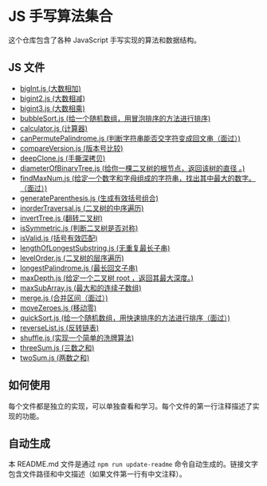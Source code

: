 # JS 手写算法集合

这个仓库包含了各种 JavaScript 手写实现的算法和数据结构。

## JS 文件

- [bigInt.js (大数相加)](./JSHA/bigInt.js)
- [bigint2.js (大数相减)](./JSHA/bigint2.js)
- [bigint3.js (大数相乘)](./JSHA/bigint3.js)
- [bubbleSort.js (给一个随机数组，用冒泡排序的方法进行排序)](./JSHA/bubbleSort.js)
- [calculator.js (计算器)](./JSHA/calculator.js)
- [canPermutePalindrome.js (判断字符串能否交字符变成回文串（面过）)](./JSHA/canPermutePalindrome.js)
- [compareVersion.js (版本号比较)](./JSHA/compareVersion.js)
- [deepClone.js (手撕深拷贝)](./JSHA/deepClone.js)
- [diameterOfBinaryTree.js (给你一棵二叉树的根节点，返回该树的直径 。)](./JSHA/diameterOfBinaryTree.js)
- [findMaxNum.js (给定一个数字和字母组成的字符串，找出其中最大的数字。（面过）)](./JSHA/findMaxNum.js)
- [generateParenthesis.js (生成有效括号组合)](./JSHA/generateParenthesis.js)
- [inorderTraversal.js (二叉树的中序遍历)](./JSHA/inorderTraversal.js)
- [invertTree.js (翻转二叉树)](./JSHA/invertTree.js)
- [isSymmetric.js (判断二叉树是否对称)](./JSHA/isSymmetric.js)
- [isValid.js (括号有效匹配)](./JSHA/isValid.js)
- [lengthOfLongestSubstring.js (无重复最长子串)](./JSHA/lengthOfLongestSubstring.js)
- [levelOrder.js (二叉树的层序遍历)](./JSHA/levelOrder.js)
- [longestPalindrome.js (最长回文子串)](./JSHA/longestPalindrome.js)
- [maxDepth.js (给定一个二叉树 root ，返回其最大深度。)](./JSHA/maxDepth.js)
- [maxSubArray.js (最大和的连续子数组)](./JSHA/maxSubArray.js)
- [merge.js (合并区间（面过）)](./JSHA/merge.js)
- [moveZeroes.js (移动零)](./JSHA/moveZeroes.js)
- [quickSort.js (给一个随机数组，用快速排序的方法进行排序（面过）)](./JSHA/quickSort.js)
- [reverseList.js (反转链表)](./JSHA/reverseList.js)
- [shuffle.js (实现一个简单的洗牌算法)](./JSHA/shuffle.js)
- [threeSum.js (三数之和)](./JSHA/threeSum.js)
- [twoSum.js (两数之和)](./JSHA/twoSum.js)

## 如何使用

每个文件都是独立的实现，可以单独查看和学习。每个文件的第一行注释描述了实现的功能。

## 自动生成

本 README.md 文件是通过 `npm run update-readme` 命令自动生成的。链接文字包含文件路径和中文描述（如果文件第一行有中文注释）。

